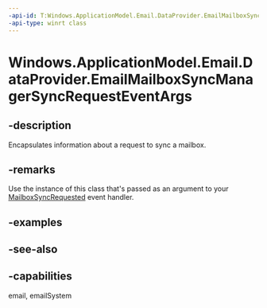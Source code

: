 ```yaml
---
-api-id: T:Windows.ApplicationModel.Email.DataProvider.EmailMailboxSyncManagerSyncRequestEventArgs
-api-type: winrt class
---
```


<!-- Class syntax.
public class EmailMailboxSyncManagerSyncRequestEventArgs : Windows.ApplicationModel.Email.DataProvider.IEmailMailboxSyncManagerSyncRequestEventArgs
-->

# Windows.ApplicationModel.Email.DataProvider.EmailMailboxSyncManagerSyncRequestEventArgs

## -description
Encapsulates information about a request to sync a mailbox.

## -remarks
Use the instance of this class that's passed as an argument to your [MailboxSyncRequested](emaildataproviderconnection_mailboxsyncrequested.md) event handler.

## -examples

## -see-also

## -capabilities
email, emailSystem
